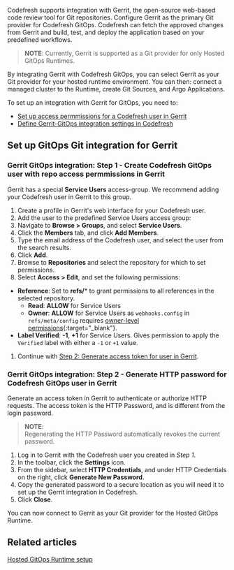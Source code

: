 



Codefresh supports integration with Gerrit, the open-source web-based code review tool for Git repositories. Configure Gerrit as the primary Git provider for Codefresh GitOps. Codefresh can fetch the approved changes from Gerrit and build, test, and deploy the application based on your predefined workflows.

>**NOTE**:
Currently, Gerrit is supported as a Git provider for only Hosted GitOps Runtimes.


By integrating Gerrit with Codefresh GitOps, you can select Gerrit as your Git provider for your hosted runtime environment. 
You can then:
connect a managed cluster to the Runtime, create Git Sources, and Argo Applications.

To set up an integration with Gerrit for GitOps, you need to:
* [Set up access permmissions for a Codefresh user in Gerrit](#set-up-access-permmissions-for-codefresh-user-in-gerrit)
* [Define Gerrit-GitOps integration settings in Codefresh](#gerrit-gitops-integration-settings-in-codefresh)

## Set up GitOps Git integration for Gerrit

### Gerrit GitOps integration:  Step 1 - Create Codefresh GitOps user with repo access permmissions in Gerrit

Gerrit has a special **Service Users** access-group. We recommend adding your Codefresh user in Gerrit to this group.

1. Create a profile in Gerrit's web interface for your Codefresh user.
1. Add the user to the predefined Service Users access group:
  1. Navigate to **Browse > Groups**, and select **Service Users**.
  1. Click the **Members** tab, and click **Add Members**.
  1. Type the email address of the Codefresh user, and select the user from the search results.
  1. Click **Add**.
1. Browse to **Repositories** and select the repository for which to set permissions.
1. Select **Access > Edit**, and set the following permissions:
  * **Reference**: Set to **refs/*** to grant permissions to all references in the selected repository.
      * **Read**: **ALLOW** for Service Users
      * **Owner**: **ALLOW** for Service Users as `webhooks.config` in `refs/meta/config` requires [owner-level permissions](https://gerrit-review.googlesource.com/Documentation/access-control.html#category_submit){:target="\_blank"}.
  * **Label Verified**: **-1**, **+1** for Service Users. Gives permission to apply the `Verified` label with either a `-1` or `+1` value.
1. Continue with [Step 2: Generate access token for user in Gerrit](#step-2-generate-access-token-for-user-in-gerrit).

### Gerrit GitOps integration:  Step 2 - Generate HTTP password  for Codefresh GitOps user in Gerrit
Generate an access token in Gerrit to authenticate or authorize HTTP requests. 
The access token is the HTTP Password, and is different from the login password.

>**NOTE**:  
Regenerating the HTTP Password automatically revokes the current password. 

1. Log in to Gerrit with the Codefresh user you created in _Step 1_.
1. In the toolbar, click the **Settings** icon.
1. From the sidebar, select **HTTP Credentials**, and under HTTP Credentials on the right, click **Generate New Password**.
1. Copy the generated password to a secure location as you will need it to set up the Gerrit integration in Codefresh.
1. Click **Close**.

You can now connect to Gerrit as your Git provider for the Hosted GitOps Runtime. 
 


## Related articles
[Hosted GitOps Runtime setup]({{site.baseurl}}/docs/installation/gitops/hosted-runtime/)  
